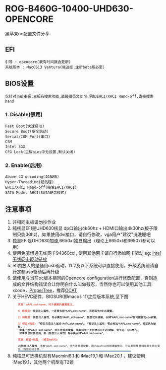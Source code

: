 # ROG-B460G-10400-UHD630-OPENCORE
黑苹果oc配置文件分享

## EFI
```text
引导 : opencore(我有时间就会更新)
系统版本 : MacOS13 Ventura(强迫症,逢新beta版必更)
```

## BIOS设置

```text
仅针对当前主板,主板有搜索功能,直接搜英文即可,例如EHCI/XHCI Hand-off,直接搜索hand
```

### 1. Disable(禁用)
```text
Fast Boot(快速启动)
Secure Boot(安全启动)
Serial/COM Port(串口)
CSM
Intel SGX
CFG Lock(主板bios中无设置,默认关闭)
```

### 2. Enable(启用)
```text
Above 4G decoding(4G解码)
Hyper-Threading(超线程)
EHCI/XHCI Hand-off(接管EHCI/XHCI)
SATA Mode: AHCI(SATA硬盘模式)
```

## 注意事项

1. 非相同主板请勿抄作业
2. 纯核显EFI是UHD630核显 dp口输出4k60hz + HDMI口输出4k30hz(板子限制只能30hz)，如果使用dvi接口，请自行修改，vga用户"建议"洗洗睡吧
3. 独显EFI是UHD630加速,6650xt独显输出（理论上6650xt和6950xt都可以用）
4. 使用免驱博通无线网卡94360cd , 使用其他网卡请自行添加网卡驱动,eg: [intel无线网卡驱动链接](https://openintelwireless.github.io/itlwm/)
5. efi内放入的是通用usb驱动，11.2及以下系统可以直接使用，升级系统前请自行定制usb驱动后再升级
6. 请使用与当前oc版本相同的Opencore configuration进行修改配置，否则造成的文件结构错误会让你明白什么叫做残忍，当然你也可以使用其他工具: xcode，[ProperTree](https://github.com/corpnewt/ProperTree)，推荐[OCAT](https://github.com/ic005k/QtOpenCoreConfig)
7. 关于HEVC硬件，BIGSUR(即macos 11)之后版本系统,见下图
![avatar](https://github.com/JhonsonT/ROG-B460G-10400-UHD630-OPENCORE/blob/main/images/HEVC.jpg)
8. 纯核显可选择机型有Macmini8,1 和 iMac19,1 和 iMac20,1 ，建议使用iMac19,1，其他两个机型有T2锁
